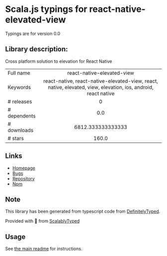 
# Scala.js typings for react-native-elevated-view

Typings are for version 0.0

## Library description:
Cross platform solution to elevation for React Native

|                    |                 |
| ------------------ | :-------------: |
| Full name          | react-native-elevated-view |
| Keywords           | react-native, react-native-elevated-view, react, native, elevated, view, elevation, ios, android, react native |
| # releases         | 0 |
| # dependents       | 0.0 |
| # downloads        | 6812.333333333333 |
| # stars            | 160.0 |

## Links
- [Homepage](https://github.com/alekhurst/react-native-elevated-view#readme)
- [Bugs](https://github.com/alekhurst/react-native-elevated-view/issues)
- [Repository](https://github.com/alekhurst/react-native-elevated-view)
- [Npm](https://www.npmjs.com/package/react-native-elevated-view)
    


## Note
This library has been generated from typescript code from [DefinitelyTyped](https://definitelytyped.org).

Provided with :purple_heart: from [ScalablyTyped](https://github.com/oyvindberg/ScalablyTyped)

## Usage
See [the main readme](../../readme.md) for instructions.


